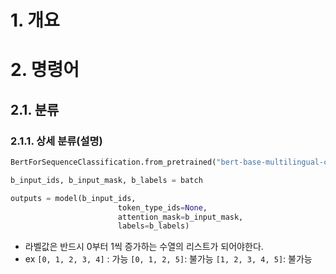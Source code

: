 # 1. 개요

# 2. 명령어

## 2.1. 분류

### 2.1.1. 상세 분류(설명)

```python
BertForSequenceClassification.from_pretrained("bert-base-multilingual-cased", num_labels=num_labels)

b_input_ids, b_input_mask, b_labels = batch

outputs = model(b_input_ids, 
                        token_type_ids=None, 
                        attention_mask=b_input_mask, 
                        labels=b_labels)
```

- 라벨값은 반드시 0부터 1씩 증가하는 수열의 리스트가 되어야한다.
- ex
  `[0, 1, 2, 3, 4]` : 가능
  `[0, 1, 2, 5]`: 불가능
  `[1, 2, 3, 4, 5]`: 불가능
